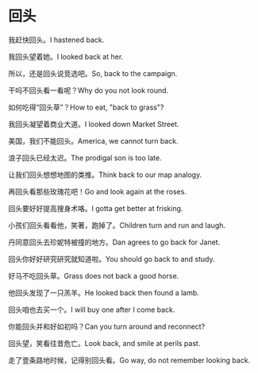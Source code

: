 # 回头

<p><span class="chinese">我赶快回头。</span><span class="english">I hastened back.</span></p>

<p><span class="chinese">我回头望着她。</span><span class="english">I looked back at her.</span></p>

<p><span class="chinese">所以，还是回头说竞选吧。</span><span class="english">So, back to the campaign.</span></p>

<p><span class="chinese">干吗不回头看一看呢？</span><span class="english">Why do you not look round.</span></p>

<p><span class="chinese">如何吃得“回头草”？</span><span class="english">How to eat, "back to grass"?</span></p>

<p><span class="chinese">我回头凝望着商业大道。</span><span class="english">I looked down Market Street.</span></p>

<p><span class="chinese">美国，我们不能回头。</span><span class="english">America, we cannot turn back.</span></p>

<p><span class="chinese">浪子回头已经太迟。</span><span class="english">The prodigal son is too late.</span></p>

<p><span class="chinese">让我们回头想想地图的类推。</span><span class="english">Think back to our map analogy.</span></p>

<p><span class="chinese">再回头看那些玫瑰花吧！</span><span class="english">Go and look again at the roses.</span></p>

<p><span class="chinese">回头要好好提高搜身术咯。</span><span class="english">I gotta get better at frisking.</span></p>

<p><span class="chinese">小孩们回头看看他，笑著，跑掉了。</span><span class="english">Children turn and run and laugh.</span></p>

<p><span class="chinese">丹同意回头去珍妮特被撞的地方。</span><span class="english">Dan agrees to go back for Janet.</span></p>

<p><span class="chinese">回头你好好研究研究就知道啦。</span><span class="english">You should go back to and study.</span></p>

<p><span class="chinese">好马不吃回头草。</span><span class="english">Grass does not back a good horse.</span></p>

<p><span class="chinese">他回头发现了一只羔羊。</span><span class="english">He looked back then found a lamb.</span></p>

<p><span class="chinese">回头咱也去买一个。</span><span class="english">I will buy one after I come back.</span></p>

<p><span class="chinese">你能回头并和好如初吗？</span><span class="english">Can you turn around and reconnect?</span></p>

<p><span class="chinese">回头望，笑看往昔危亡。</span><span class="english">Look back, and smile at perils past.</span></p>

<p><span class="chinese">走了壹条路地时候，记得别回头看。</span><span class="english">Go way, do not remember looking back.</span></p>

